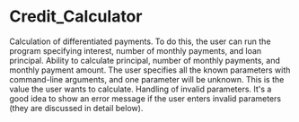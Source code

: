 # Credit_Calculator
Calculation of differentiated payments. To do this, the user can run the program specifying interest, number of monthly payments, and loan principal.
Ability to calculate principal, number of monthly payments, and monthly payment amount. The user specifies all the known parameters with command-line arguments, and one parameter will be unknown. This is the value the user wants to calculate.
Handling of invalid parameters. It's a good idea to show an error message if the user enters invalid parameters (they are discussed in detail below).
